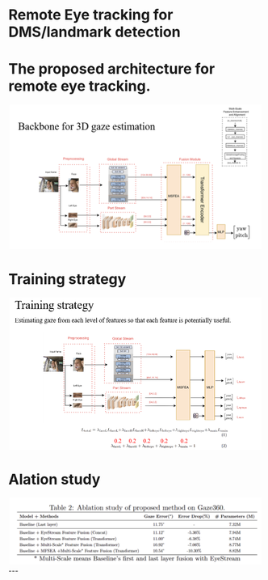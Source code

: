 # Remote Eye tracking for DMS/landmark detection
# The proposed architecture for remote eye tracking.

<div align=center>  <img src="img/DGMnet.png" alt="Teaser" width="500" align="bottom" /> </div>

# Training strategy

<div align=center>  <img src="img/training_strategy.png" alt="Teaser" width="500" align="bottom" /> </div>

# Alation study

<div align=center>  <img src="img/ablation.png" alt="Teaser" width="500" align="bottom" /> </div>
---
